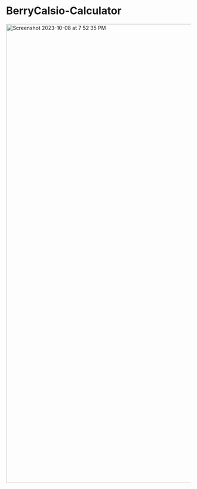 # BerryCalsio-Calculator

<img width="1248" alt="Screenshot 2023-10-08 at 7 52 35 PM" src="https://github.com/Torn2code/BerryCalculatorJS/assets/124474001/da5723cf-cd0d-4e09-ba4b-64491bf008c3">
